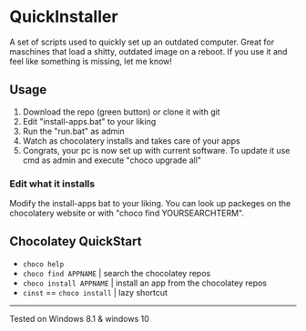 # QuickInstaller
A set of scripts used to quickly set up an outdated computer. Great for maschines that load a shitty, outdated image on a reboot.
If you use it and feel like something is missing, let me know!

## Usage
1. Download the repo (green button) or clone it with git
2. Edit "install-apps.bat" to your liking
3. Run the "run.bat" as admin   
4. Watch as chocolatery installs and takes care of your apps   
5. Congrats, your pc is now set up with current software. To update it use cmd as admin and execute "choco upgrade all"   

### Edit what it installs
Modify the install-apps bat to your liking. You can look up packeges on the chocolatery website or with "choco find YOURSEARCHTERM".

## Chocolatey QuickStart
- `choco help`
- `choco find APPNAME` | search the chocolatey repos
- `choco install APPNAME` | install an app from the chocolatey repos
- `cinst` == `choco install` | lazy shortcut

---
Tested on Windows 8.1 & windows 10
